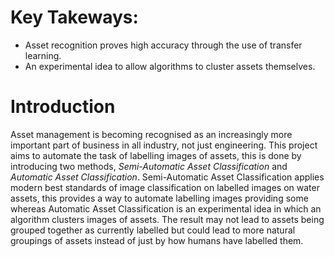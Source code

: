 # Key Takeways:
- Asset recognition proves high accuracy through the use of transfer learning.
- An experimental idea to allow algorithms to cluster assets themselves.

# Introduction
Asset management is becoming recognised as an increasingly more important part of business in all industry, not just engineering. This project aims to automate the task of labelling images of assets, this is done by introducing two methods, _Semi-Automatic Asset Classification_ and _Automatic Asset Classification_. Semi-Automatic Asset Classification applies modern best standards of image classification on labelled images on water assets, this provides a way to automate labelling images providing some whereas Automatic Asset Classification is an experimental idea in which an algorithm clusters images of assets. The result may not lead to assets being grouped together as currently labelled but could lead to more natural groupings of assets instead of just by how humans have labelled them.
